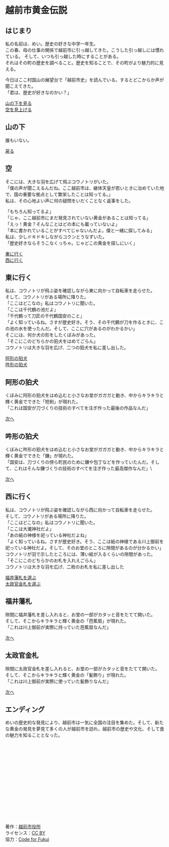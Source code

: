 # 越前市黄金伝説

## はじまり
私の名前は、めい。歴史の好きな中学一年生。  
この春、母の仕事の関係で越前市に引っ越してきた。こうした引っ越しには慣れている。
そして、いつも引っ越した時にすることがある。\
それはその町の歴史を調べること。歴史を知ることで、その町がより魅力的に見える。

今日はここ村国山の展望台で「越前市史」を読んでいる。するとどこからか声が聞こえてきた。\
「君は、歴史が好きなのかい？」

[山の下を見る](#山の下)\
[空を見上げる](#空)

## 山の下
誰もいない。

[戻る](#はじまり)

## 空
そこには、大きな羽を広げて飛ぶコウノトリがいた。\
「僕の声が聞こえるんだね。ここ越前市は、継体天皇が若いときに治めていた地で、国の重要な拠点として繁栄したことは知ってる。」\
私は、その心地よい声に何の疑問をいだくことなく返事をした。

「もちろん知ってるよ」\
「じゃ、ここ越前市にまだ発見されていない黄金があることは知ってる」\
「えっ！黄金？そんなことはどの本にも載っていないよ」\
「本に書かれていることがすべてじゃないんだよ。僕と一緒に探してみる」\
私は、少しドキドキしながらコクンとうなずいた。\
「歴史好きならそうこなくっちゃ。じゃどこの黄金を探しにいく」

[東に行く](#東に行く)\
[西に行く](#西に行く)

## 東に行く
私は、コウノトリが飛ぶ姿を確認しながら東に向かって自転車を走らせた。\
そして、コウノトリがある場所に降りた。\
「ここはどこなの」私はコウノトリに聞いた。\
「ここは千代鶴の池だよ」\
「千代鶴って刀匠の千代鶴国安のこと」\
「よく知っているね。さすが歴史好き。そう、その千代鶴が刀を作るときに、この池の水を使ったんだ。そして、ここに穴があるのがわかるかい」\
そこには、何か犬の形をしたくぼみがあった。\
「そこにこのどちらかの狛犬をはめてごらん」\
コウノトリは大きな羽を広げ、二つの狛犬を私に差し出した。

[阿形の狛犬](#阿形の狛犬)\
[吽形の狛犬](#吽形の狛犬)

## 阿形の狛犬
くぼみに阿形の狛犬をはめ込むと小さなお堂がガガガと動き、中からキラキラと輝く黄金でできた「短剣」が現れた。\
「これは国安が刀づくりの技術のすべてを注ぎ作った最後の作品なんだ」

[次へ](#エンディング)

## 吽形の狛犬
くぼみに吽形の狛犬をはめ込むと小さなお堂がガガガと動き、中からキラキラと輝く黄金でできた「鎌」が現れた。\
「国安は、刀づくりの傍ら町民のために鎌や包丁などを作っていたんだ。そして、これはそんな鎌づくりの技術のすべてを注ぎ作った最高傑作なんだ」\

[次へ](#エンディング)

## 西に行く
私は、コウノトリが飛ぶ姿を確認しながら西に向かって自転車を走らせた。\
そして、コウノトリがある場所に降りた。\
「ここはどこなの」私はコウノトリに聞いた。\
「ここは大瀧神社だよ」\
「あの紙の神様を祀っている神社だよね」\
「よく知っているね。さすが歴史好き。そう、ここは紙の神様である川上御前を祀っている神社だよ。そして、そのお堂のところに隙間があるのが分かるかい」\
コウノトリが羽で示したところには、薄い紙が入るくらいの隙間があった。\
「そこにこのどちらかのお札を入れえごらん」\
コウノトリは大きな羽を広げ、二枚のお札を私に差し出した

[福井藩札を選ぶ](#福井藩札)\
[太政官金札を選ぶ](#太政官金札)

## 福井藩札
隙間に福井藩札を差し入れると、お堂の一部がカタッと音をたてて開いた。\
そして、そこからキラキラと輝く黄金の「芭蕉扇」が現れた。\
「これは川上御前が実際に持っていた芭蕉扇なんだ」

[次へ](#エンディング)

## 太政官金札
隙間に太政官金札を差し入れると、お堂の一部がカタッと音をたてて開いた。\
そして、そこからキラキラと輝く黄金の「髪飾り」が現れた。\
「これは川上御前が実際に使っていた髪飾りなんだ」

[次へ](#エンディング)

## エンディング
めいの歴史的な発見により、越前市は一気に全国の注目を集めた。そして、新たな黄金の発見を夢見て多くの人が越前市を訪れ、越前市の歴史や文化、そして食の魅力を知ることとなった。

\
\
\
\
\
\
\
\
\
\
\
\
\
\
\
著作：[越前市役所](https://www.city.echizen.lg.jp/)\
ライセンス：[CC BY](https://creativecommons.org/licenses/by/4.0/deed.ja)\
協力：[Code for Fukui](http://code4fukui.github.io/)
